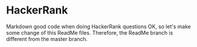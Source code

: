 # HackerRank
Markdown good code when doing HackerRank questions
OK, so let's make some change of this ReadMe files. Therefore, the ReadMe branch is different from the master branch.
